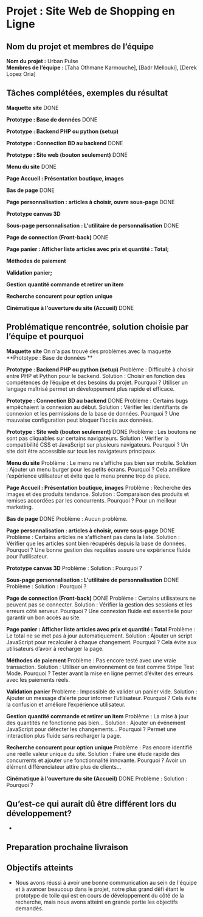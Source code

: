 # Projet : Site Web de Shopping en Ligne

## Nom du projet et membres de l’équipe 

**Nom du projet :** Urban Pulse  
**Membres de l’équipe :** [Taha Othmane Karmouche], [Badr Mellouki], [Derek Lopez Oria]

## Tâches complétées, exemples du résultat  
**Maquette site** DONE 

**Prototype : Base de données** DONE 

**Prototype : Backend PHP ou python (setup)**

**Prototype : Connection BD au backend** DONE 

**Prototype : Site web (bouton seulement)** DONE 

**Menu du site** DONE 

**Page Accueil : Présentation boutique, images** 

**Bas de page** DONE 

**Page personnalisation : articles à choisir, ouvre sous-page** DONE 

**Prototype canvas 3D**

**Sous-page personnalisation : L'utilitaire de personnalisation** DONE

**Page de connection (Front-back)** DONE

**Page panier : Afficher liste articles avec prix et quantité : Total;** 

**Méthodes de paiement** 

**Validation panier;** 

**Gestion quantité commande et retirer un item**

**Recherche concurent pour option unique**

**Cinématique à l'ouverture du site (Accueil)** DONE


## Problématique rencontrée, solution choisie par l’équipe et pourquoi   
**Maquette site** 
On n'a pas trouvé des problèmes avec la maquette
**Prototype : Base de données  **  

**Prototype : Backend PHP ou python (setup)**
Problème : Difficulté à choisir entre PHP et Python pour le backend.
Solution : Choisir en fonction des compétences de l’équipe et des besoins du projet.
Pourquoi ? Utiliser un langage maîtrisé permet un développement plus rapide et efficace.

**Prototype : Connection BD au backend** DONE 
Problème : Certains bugs empêchaient la connexion au début.
Solution : Vérifier les identifiants de connexion et les permissions de la base de données.
Pourquoi ? Une mauvaise configuration peut bloquer l’accès aux données.

**Prototype : Site web (bouton seulement)** DONE 
Problème : Les boutons ne sont pas cliquables sur certains navigateurs.
Solution : Vérifier la compatibilité CSS et JavaScript sur plusieurs navigateurs.
Pourquoi ? Un site doit être accessible sur tous les navigateurs principaux.

**Menu du site** 
Problème : Le menu ne s'affiche pas bien sur mobile.
Solution : Ajouter un menu burger pour les petits écrans.
Pourquoi ? Cela améliore l’expérience utilisateur et évite que le menu prenne trop de place.

**Page Accueil : Présentation boutique, images** 
Problème : Recherche des images et des produits tendance.
Solution : Comparaison des produits et remises accordées par les concurrents.
Pourquoi ? Pour un meilleur marketing.

**Bas de page** DONE 
Problème : Aucun problème.

**Page personnalisation : articles à choisir, ouvre sous-page** DONE 
Problème : Certains articles ne s'affichent pas dans la liste.
Solution : Vérifier que les articles sont bien récupérés depuis la base de données.
Pourquoi ? Une bonne gestion des requêtes assure une expérience fluide pour l'utilisateur.

**Prototype canvas 3D**
Problème :
Solution :
Pourquoi ?

**Sous-page personnalisation : L'utilitaire de personnalisation** DONE
Problème :
Solution :
Pourquoi ? 

**Page de connection (Front-back)** DONE
Problème : Certains utilisateurs ne peuvent pas se connecter.
Solution : Vérifier la gestion des sessions et les erreurs côté serveur.
Pourquoi ? Une connexion fluide est essentielle pour garantir un bon accès au site.

**Page panier : Afficher liste articles avec prix et quantité : Total** 
Problème : Le total ne se met pas à jour automatiquement.
Solution : Ajouter un script JavaScript pour recalculer à chaque changement.
Pourquoi ? Cela évite aux utilisateurs d’avoir à recharger la page.

**Méthodes de paiement** 
Problème : Pas encore testé avec une vraie transaction.
Solution : Utiliser un environnement de test comme Stripe Test Mode.
Pourquoi ? Tester avant la mise en ligne permet d’éviter des erreurs avec les paiements réels.

**Validation panier** 
Problème : Impossible de valider un panier vide.
Solution : Ajouter un message d’alerte pour informer l’utilisateur.
Pourquoi ? Cela évite la confusion et améliore l’expérience utilisateur.

**Gestion quantité commande et retirer un item**
Problème : La mise à jour des quantités ne fonctionne pas bien...
Solution : Ajouter un événement JavaScript pour détecter les changements...
Pourquoi ? Permet une interaction plus fluide sans recharger la page.

**Recherche concurent pour option unique**
Problème : Pas encore identifié une réelle valeur unique du site.
Solution : Faire une étude rapide des concurrents et ajouter une fonctionnalité innovante.
Pourquoi ? Avoir un élément différenciateur attire plus de clients...

**Cinématique à l'ouverture du site (Accueil)** DONE
Problème : 
Solution : 
Pourquoi ? 


## Qu’est-ce qui aurait dû être différent lors du développement?
- 

## Preparation prochaine livraison 


## Objectifs atteints 
- Nous avons réussi à avoir une bonne communication au sein de l'équipe et à avancer beaucoup dans le projet, notre plus grand défi étant le prototype de toile qui est en cours de développement du côté de la recherche, mais nous avons atteint en grande partie les objectifs demandés. 


